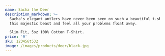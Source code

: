 ```yaml
---
name: Sacha the Deer
description_markdown: >-
  Sacha's elegant antlers have never been seen on such a beautiful t-shirt. Wear
  this majestic beast and feel all your problems float away.

  Slim Fit, 5oz 100% Cotton T-Shirt.
price: '9'
sku: 123456t532
image: /images/products/deer/black.jpg
---
```

